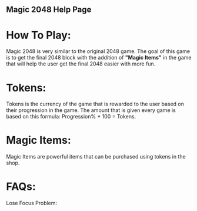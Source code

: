 ## Magic 2048 Help Page

# How To Play:

Magic 2048 is very similar to the original 2048 game. The goal of this game is to get the final 2048 block with the addition of **"Magic Items"** in the game that will help the user get the final 2048 easier with more fun.

# Tokens:

Tokens is the currency of the game that is rewarded to the user based on their progression in the game. The amount that is given every game is based on this formula: Progression% * 100 = Tokens.
# Magic Items:

Magic Items are powerful items that can be purchased using tokens in the shop.

# FAQs:

Lose Focus Problem: 
